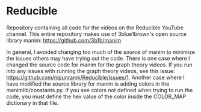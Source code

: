 # Reducible
Repository containing all code for the videos on the Reducible YouTube channel.
This entire repository makes use of 3blue1brown's open source library manim: https://github.com/3b1b/manim

In general, I avoided changing too much of the source of manim to minimize the issues others may have trying out the code. There is one case where I changed the source code for manim for the graph theory videos. If you run into any issues with running the graph theory videos, see this issue: https://github.com/nipunramk/Reducible/issues/1. Another case where I have modified the source library for manim is adding colors in the manimlib/constants.py. If you see colors not defined when trying to run the code, you must define the hex value of the color inside the COLOR_MAP dictionary in that file. 
